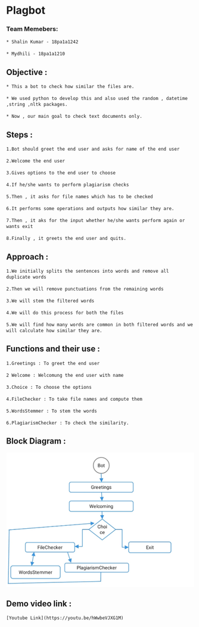 # Plagbot
 
 ### Team Memebers:
 
    * Shalin Kumar - 18pa1a1242
    
    * Mydhili - 18pa1a1210
 
 ## Objective :
 
    * This a bot to check how similar the files are.
    
    * We used python to develop this and also used the random , datetime ,string ,nltk packages.
    
    * Now , our main goal to check text documents only.
    
 ## Steps :
 
    1.Bot should greet the end user and asks for name of the end user
    
    2.Welcome the end user 
    
    3.Gives options to the end user to choose
    
    4.If he/she wants to perform plagiarism checks
    
    5.Then , it asks for file names which has to be checked
    
    6.It performs some operations and outputs how similar they are.
    
    7.Then , it aks for the input whether he/she wants perform again or wants exit
    
    8.Finally , it greets the end user and quits.
    
 ## Approach :
 
    1.We initially splits the sentences into words and remove all duplicate words 
    
    2.Then we will remove punctuations from the remaining words
    
    3.We will stem the filtered words 
    
    4.We will do this process for both the files
    
    5.We will find how many words are common in both filtered words and we will calculate how similar they are.
    
 ## Functions and their use :
 
    1.Greetings : To greet the end user
    
    2 Welcome : Welcomung the end user with name
    
    3.Choice : To choose the options
    
    4.FileChecker : To take file names and compute them
    
    5.WordsStemmer : To stem the words 
    
    6.PlagiarismChecker : To check the similarity.
    
 ## Block Diagram :
 
 ![Block Diagram](https://raw.githubusercontent.com/ShalinKumarTamiri/plagbot/main/Blockdiagram.jpg)
 
 
 ## Demo video link :
    
    [Youtube Link](https://youtu.be/hWwbeVJXG1M)
